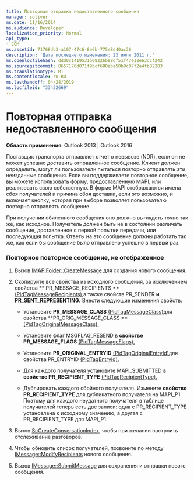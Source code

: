 ```yaml
---
title: Повторная отправка недоставленного сообщения
manager: soliver
ms.date: 11/16/2014
ms.audience: Developer
localization_priority: Normal
api_type:
- COM
ms.assetid: 71768db3-a107-47c6-8e6b-775e8d40ac36
description: 'Дата последнего изменения: 23 июля 2011 г.'
ms.openlocfilehash: ddd0c1419531b0822bb98df51f47e12e63dcf242
ms.sourcegitcommit: 8657170d071f9bcf680aba50b9c07f2a4fb82283
ms.translationtype: MT
ms.contentlocale: ru-RU
ms.lasthandoff: 04/28/2019
ms.locfileid: "33432669"
---
```

# <a name="resending-an-undelivered-message"></a>Повторная отправка недоставленного сообщения
  
**Область применения**: Outlook 2013 | Outlook 2016 
  
Поставщик транспорта отправляет отчет о невывозе (NDR), если он не может успешно доставить отправленное сообщение. Клиент должен определить, могут ли пользователи пытаться повторно отправлять эти неизданные сообщения. Если вы поддерживаете повторное сообщение, вы можете использовать форму, предоставленную MAPI, или реализовать свою собственную. В форме MAPI отображаются имена сбоя получателей и причина сбоя доставки, если это возможно, и включает кнопку, которая при выборе позволяет пользователю повторно отправлять сообщение.
  
При получении обиленного сообщения оно должно выглядеть точно так же, как исходное. Получатель должен быть не в состоянии различать сообщение, доставленное с первой попытки передачи, или последующая попытка. Ответы на это сообщение должны работать так же, как если бы сообщение было отправлено успешно в первый раз.
  
### <a name="to-resend-an-undelivered-message"></a>Повторное повторное сообщение, не отображенное
  
1. Вызов [IMAPIFolder::CreateMessage](imapifolder-createmessage.md) для создания нового сообщения. 
    
2. Скопируйте все свойства из исходного сообщения, за исключением свойства ** PR_MESSAGE_RECIPIENTS **[(PidTagMessageRecipients),](pidtagmessagerecipients-canonical-property.md)а также свойств PR_SENDER **и PR_SENT_REPRESENTING.**  Внести следующие изменения свойств: 
    
   - Установите **PR_MESSAGE_CLASS** [(PidTagMessageClass)](pidtagmessageclass-canonical-property.md)для свойства **PR_ORIG_MESSAGE_CLASS **[(PidTagOriginalMessageClass).](pidtagoriginalmessageclass-canonical-property.md)
    
   - Установите флаг MSGFLAG_RESEND в **свойстве PR_MESSAGE_FLAGS** [(PidTagMessageFlags).](pidtagmessageflags-canonical-property.md)
    
   - Установите **PR_ORIGINAL_ENTRYID** [(PidTagOriginalEntryId)](pidtagoriginalentryid-canonical-property.md)для свойства PR_ENTRYID  [(PidTagEntryId).](pidtagentryid-canonical-property.md)
    
   - Для каждого получателя установите MAPI_SUBMITTED в **свойстве PR_RECIPIENT_TYPE** [(PidTagRecipientType).](pidtagrecipienttype-canonical-property.md) 
    
   - Дублировать каждого сбойного получателя. Измените **свойство PR_RECIPIENT_TYPE** для дубликатного получателя на MAPI_P1. Поэтому для каждого неудатного получателя в таблице получателей  теперь есть две записи: одна  с PR_RECIPIENT_TYPE установлена к исходному значению, а другая с PR_RECIPIENT_TYPE для MAPI_P1. 
    
3. Вызов [ScCreateConversationIndex,](sccreateconversationindex.md) чтобы при желании настроить отслеживание разговоров. 
    
4. Чтобы обновить список получателей, позвоните по методу [IMessage::ModifyRecipients](imessage-modifyrecipients.md) нового сообщения. 
    
5. Вызов [IMessage::SubmitMessage](imessage-submitmessage.md) для сохранения и отправки нового сообщения. 
    

